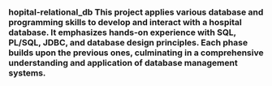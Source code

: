 ### hopital-relational_db This project applies various database and programming skills to develop and interact with a hospital database. It emphasizes hands-on experience with SQL, PL/SQL, JDBC, and database design principles. Each phase builds upon the previous ones, culminating in a comprehensive understanding and application of database management systems.
